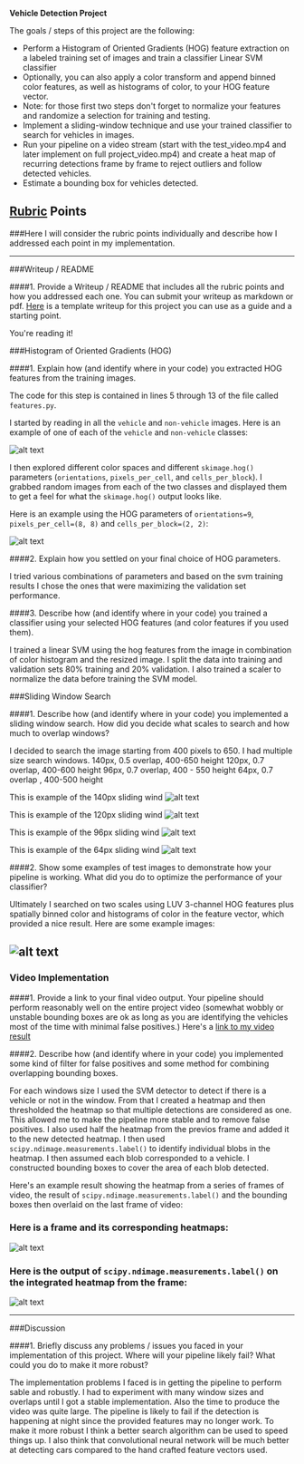 **Vehicle Detection Project**

The goals / steps of this project are the following:

* Perform a Histogram of Oriented Gradients (HOG) feature extraction on a labeled training set of images and train a classifier Linear SVM classifier
* Optionally, you can also apply a color transform and append binned color features, as well as histograms of color, to your HOG feature vector. 
* Note: for those first two steps don't forget to normalize your features and randomize a selection for training and testing.
* Implement a sliding-window technique and use your trained classifier to search for vehicles in images.
* Run your pipeline on a video stream (start with the test_video.mp4 and later implement on full project_video.mp4) and create a heat map of recurring detections frame by frame to reject outliers and follow detected vehicles.
* Estimate a bounding box for vehicles detected.

[//]: # (Image References)
[image1]: ./output_images/car_nocar.jpg
[image2]: ./output_images/hog_features.jpg
[image3]: ./output_images/sliding_windows140.jpg
[image4]: ./output_images/sliding_windows120.jpg
[image5]: ./output_images/sliding_windows96.jpg
[image6]: ./output_images/sliding_windows64.jpg
[image7]: ./output_images/sliding_window.jpg
[image8]: ./output_images/bboxes_and_heat.png
[image9]: ./output_images/labels_map.png
[video1]: ./output_images/project_video_output.mp4

## [Rubric](https://review.udacity.com/#!/rubrics/513/view) Points
###Here I will consider the rubric points individually and describe how I addressed each point in my implementation.  

---
###Writeup / README

####1. Provide a Writeup / README that includes all the rubric points and how you addressed each one.  You can submit your writeup as markdown or pdf.  [Here](https://github.com/udacity/CarND-Vehicle-Detection/blob/master/writeup_template.md) is a template writeup for this project you can use as a guide and a starting point.  

You're reading it!

###Histogram of Oriented Gradients (HOG)

####1. Explain how (and identify where in your code) you extracted HOG features from the training images.

The code for this step is contained in lines 5 through 13 of the file called `features.py`.

I started by reading in all the `vehicle` and `non-vehicle` images.  Here is an example of one of each of the `vehicle` and `non-vehicle` classes:

![alt text][image1]

I then explored different color spaces and different `skimage.hog()` parameters (`orientations`, `pixels_per_cell`, and `cells_per_block`).  I grabbed random images from each of the two classes and displayed them to get a feel for what the `skimage.hog()` output looks like.

Here is an example using the HOG parameters of `orientations=9`, `pixels_per_cell=(8, 8)` and `cells_per_block=(2, 2)`:


![alt text][image2]

####2. Explain how you settled on your final choice of HOG parameters.

I tried various combinations of parameters and based on the svm training results I chose the ones that were maximizing the validation set performance.

####3. Describe how (and identify where in your code) you trained a classifier using your selected HOG features (and color features if you used them).

I trained a linear SVM using the hog features from the image in combination of color histogram and the resized image. I split the data into training and validation sets
 80% training and 20% validation. I also trained a scaler to normalize the data before training the SVM model.

###Sliding Window Search

####1. Describe how (and identify where in your code) you implemented a sliding window search.  How did you decide what scales to search and how much to overlap windows?

I decided to search the image starting from 400 pixels to 650. I had multiple size search windows.
140px, 0.5 overlap, 400-650 height
120px, 0.7 overlap, 400-600 height
96px, 0.7 overlap, 400 - 550 height
64px, 0.7 overlap , 400-500 height

This is example of the 140px sliding wind
![alt text][image3]

This is example of the 120px sliding wind
![alt text][image4]

This is example of the 96px sliding wind
![alt text][image5]

This is example of the 64px sliding wind
![alt text][image6]

####2. Show some examples of test images to demonstrate how your pipeline is working.  What did you do to optimize the performance of your classifier?

Ultimately I searched on two scales using  LUV 3-channel HOG features plus spatially binned color and histograms of color in the feature vector, which provided a nice result.
Here are some example images:

![alt text][image7]
-------------------

### Video Implementation

####1. Provide a link to your final video output.  Your pipeline should perform reasonably well on the entire project video (somewhat wobbly or unstable bounding boxes are ok as long as you are identifying the vehicles most of the time with minimal false positives.)
Here's a [link to my video result](./output_images/project_video_output.mp4)


####2. Describe how (and identify where in your code) you implemented some kind of filter for false positives and some method for combining overlapping bounding boxes.

For each windows size I used the SVM detector to detect if there is a vehicle or not in the window. From that I created a heatmap and then thresholded the heatmap so that multiple detections
are considered as one. This allowed me to make the pipeline more stable and to remove false positives. I also used half the heatmap from the previos frame and added it to the new detected heatmap.
I then used `scipy.ndimage.measurements.label()` to identify individual blobs in the heatmap.  I then assumed each blob corresponded to a vehicle.  I constructed bounding boxes to cover the
area of each blob detected.

Here's an example result showing the heatmap from a series of frames of video, the result of `scipy.ndimage.measurements.label()` and the bounding boxes then overlaid on the last frame of video:

### Here is a frame and its corresponding heatmaps:

![alt text][image8]

### Here is the output of `scipy.ndimage.measurements.label()` on the integrated heatmap from the frame:
![alt text][image9]


---

###Discussion

####1. Briefly discuss any problems / issues you faced in your implementation of this project.  Where will your pipeline likely fail?  What could you do to make it more robust?

The implementation problems I faced is in getting the pipeline to perform sable and robustly. I had to experiment with many window sizes and overlaps until I got a stable implementation.
Also the time to produce the video was quite large. The pipeline is likely to fail if the detection is happening at night since the provided features may no longer work.
To make it more robust I think a better search algorithm can be used to speed things up. I also think that convolutional neural network will be much better at detecting cars compared to
the hand crafted feature vectors used.